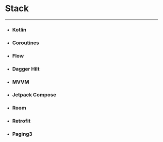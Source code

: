 # Stack
---
* ### **Kotlin**
* ### **Coroutines**
* ### **Flow**
* ### **Dagger Hilt**
* ### **MVVM**
* ### **Jetpack Compose**
* ### **Room**
* ### **Retrofit**
* ### **Paging3**